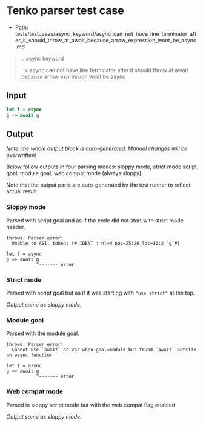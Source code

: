 # Tenko parser test case

- Path: tests/testcases/async_keyword/async_can_not_have_line_terminator_after_it_should_throw_at_await_because_arrow_expression_wont_be_async.md

> :: async keyword
>
> ::> async can not have line terminator after it should throw at await because arrow expression wont be async

## Input

`````js
let f = async
g => await g
`````

## Output

_Note: the whole output block is auto-generated. Manual changes will be overwritten!_

Below follow outputs in four parsing modes: sloppy mode, strict mode script goal, module goal, web compat mode (always sloppy).

Note that the output parts are auto-generated by the test runner to reflect actual result.

### Sloppy mode

Parsed with script goal and as if the code did not start with strict mode header.

`````
throws: Parser error!
  Unable to ASI, token: {# IDENT : nl=N pos=25:26 loc=11:2 `g`#}

let f = async
g => await g
           ^------- error
`````

### Strict mode

Parsed with script goal but as if it was starting with `"use strict"` at the top.

_Output same as sloppy mode._

### Module goal

Parsed with the module goal.

`````
throws: Parser error!
  Cannot use `await` as var when goal=module but found `await` outside an async function

let f = async
g => await g
           ^------- error
`````


### Web compat mode

Parsed in sloppy script mode but with the web compat flag enabled.

_Output same as sloppy mode._
